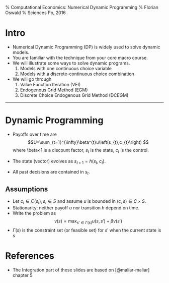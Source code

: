 % Computational Economics: Numerical Dynamic Programming
% Florian Oswald
% Sciences Po, 2016


# Intro

* Numerical Dynamic Programming (DP) is widely used to solve dynamic models.
* You are familiar with the technique from your core macro course.
* We will illustrate some ways to solve dynamic programs.
	1. Models with one continuous choice variable
	1. Models with a discrete-continuous choice combination
* We will go through
	1. Value Function Iteration (VFI)
	1. Endogenous Grid Method (EGM)
	1. Discrete Choice Endogenous Grid Method (DCEGM)

----------------

# Dynamic Programming

* Payoffs over time are 
	$$U=\sum_{t=1}^{\infty}\beta^{t}u\left(s_{t},c_{t}\right) $$
	where \beta<1 is a discount factor, $s_{t}$ is the state, $c_{t}$ is the control.

* The state (vector) evolves as $s_{t+1}=h(s_{t},c_{t})$.
* All past decisions are contained in $s_{t}$.

## Assumptions

* Let $c_{t}\in C(s_{t}),s_{t}\in S$ and assume $u$ is bounded in $(c,s)\in C\times S$.
* Stationarity: neither payoff $u$ nor transition $h$ depend on time.
* Write the problem as 
	$$ v(s)=\max_{s'\in\Gamma(s)}u(s,s')+\beta v(s') $$
* $\Gamma(s)$ is the constraint set (or feasible set) for $s'$ when the current state is $s$


# References

* The Integration part of these slides are based on [@maliar-maliar] chapter 5





